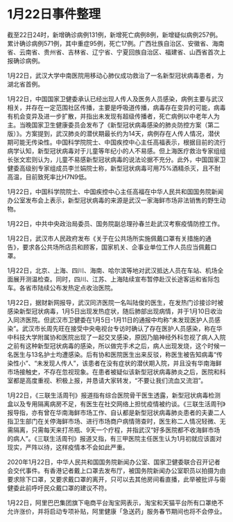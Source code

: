 # 1月22日事件整理

截至22日24时，新增确诊病例131例，新增死亡病例8例，新增疑似病例257例。累计确诊病例571例，其中重症95例，死亡17例。广西壮族自治区、安徽省、海南省、云南省、贵州省、吉林省、辽宁省、宁夏回族自治区、福建省、山西省首次上报确诊病例。

1月22日，武汉大学中南医院用移动心肺仪成功救治了一名新型冠状病毒患者，为湖北省首例。

1月22日，中国国家卫健委承认已经出现人传人及医务人员感染，病例主要与武汉相关，并存在一定范围社区传播，主要是呼吸道传播，病毒存在变异的可能，病毒有机会变异及进一步扩散，并指出未发现有超级传播者，死亡病例以中老年人为主。当晚国家卫生健康委员会发布了《新型冠状病毒感染的肺炎防控方案（第二版）》。方案提到，武汉肺炎的潜伏期最长约为14天，病例存在人传人情况，潜伏期可能无传染性。中国科学院院士、中国疾控中心主任高福表示，根据目前的流行病学认知，新型冠状病毒对于儿童等年纪小的人不易感。但上海医疗救治专家组组长张文宏则认为，儿童不易感新型冠状病毒的说法论据不充分。此外，中国国家卫健委高级别专家组成员李兰娟院士称，新型冠状病毒可用75%酒精杀灭，且不耐高温，目前致死率比H7N9低。

1月22日，中国科学院院士、中国疾控中心主任高福在中华人民共和国国务院新闻办公室发布会上表示，新型冠状病毒的来源是武汉一家海鲜市场非法销售的野生动物。

1月22日，中共中央政治局委员、国务院副总理孙春兰赴武汉考察疫情防控工作。

1月22日，武汉市人民政府发布《关于在公共场所实施佩戴口罩有关措施的通告》，要求各公共场所店员和顾客，国家机关、企事业单位工作人员应当佩戴口罩。

1月22日，北京、上海、四川、海南、哈尔滨等地对武汉抵达人员在车站、机场全面展开测温检查。同时，四川、江苏、上海陆续宣布暂停赴汉长途客运和省际包车。各省市陆续公布发热定点收治医院。

1月22日，据财新网报导，武汉同济医院一名叫陆俊的医生，在发热门诊接诊时被感染新型冠状病毒，1月5日出现发热症状，随后肺部出现病情，并于1月10日收治入同济医院。但武汉市卫健委在1月5日-1月11日的通报中均称“未发现医护人员感染”。武汉市长周先旺在接受中央电视台专访时确认了存在医护人员感染，称在华中科技大学附属协和医院出现了一起交叉感染，原因乃脑神经外科忽视了病人入院之前有这种新型冠状病毒的感染，所以做完手术之后，病人出现发烧，这个时候一名医生与13名护士均遭感染。后有协和医院医生出来反驳，称医生被告知病毒“传染性小”、“未发现人传人”，该患者在没有症状的潜伏期入院，并且没有华南海鲜市场接触史，不存在忽视现象。在患者被疑似该新型冠状病毒肺炎之后，医院和科室都是高度重视、积极上报，并恳请大家转发，“不要让我们流血又流泪”。

1月22日，《三联生活周刊》报道指有综合医院骨干医生透露，新型冠状病毒检测盒以及专用隔离病房不足，有医生在社交网络上担忧疫情被约谈。《三联生活周刊》报导指，亦有曾在华南海鲜市场工作、自认都是新型冠状病毒肺炎患者的夫妻二人指卫生部门在关停海鲜市场、进行市场商户病情筛查时，医生称二人情况轻微、无需隔离，只需每天来打吊瓶、9天一个疗程，并指武汉“好多医院都不收海鲜市场的病人”。《三联生活周刊》报道又指，有三甲医院主任医生认为1月初就应该面对现实，严阵以待，这样疫情本不会如此严重。

2020年1月22日，中华人民共和国国务院新闻办公室、国家卫健委联合召开记者会交代事件。有香港记者戴上口罩去发布厅，被国务院新闻办公室职员以拍摄为由要求除下口罩，又要求戴口罩的离开，只可以去其他房间看直播，此举被批评与衞健委此前呼吁民众戴口罩的建议不符。

1月22日，阿里巴巴集团旗下电商平台淘宝网表示，淘宝和天猫平台所有口罩绝不允许涨价，并将启动专项补贴，阿里健康「急送药」服务春节期间也将不会停业。
